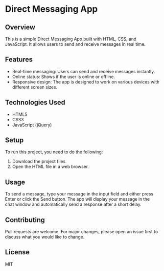 # Direct Messaging App

## Overview
This is a simple Direct Messaging App built with HTML, CSS, and JavaScript. It allows users to send and receive messages in real time.

## Features
- Real-time messaging: Users can send and receive messages instantly.
- Online status: Shows if the user is online or offline.
- Responsive design: The app is designed to work on various devices with different screen sizes.

## Technologies Used
- HTML5
- CSS3
- JavaScript (jQuery)

## Setup
To run this project, you need to do the following:

1. Download the project files.
2. Open the HTML file in a web browser.

## Usage
To send a message, type your message in the input field and either press Enter or click the Send button. The app will display your message in the chat window and automatically send a response after a short delay.

## Contributing
Pull requests are welcome. For major changes, please open an issue first to discuss what you would like to change.

## License
MIT
